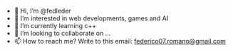 - 👋 Hi, I’m @fedleder
- 👀 I’m interested in web developments, games and AI
- 🌱 I’m currently learning c++
- 💞️ I’m looking to collaborate on ...
- 📫 How to reach me? Write to this email: federico07.romano@gmail.com

<!---
fedleder/fedleder is a ✨ special ✨ repository because its `README.md` (this file) appears on your GitHub profile.
You can click the Preview link to take a look at your changes.
--->
